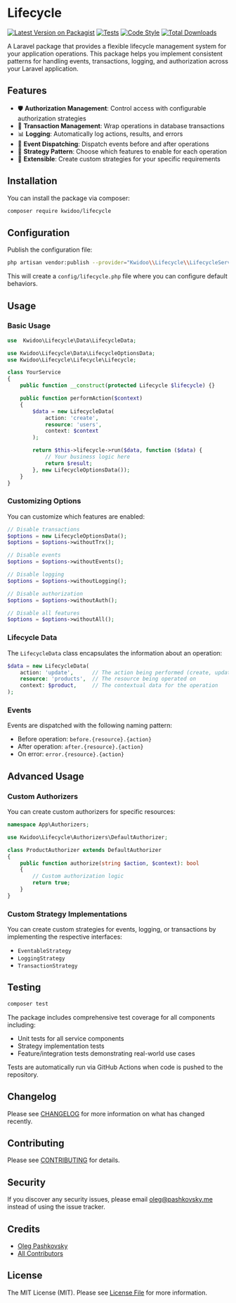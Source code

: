 # Lifecycle

[![Latest Version on Packagist](https://img.shields.io/packagist/v/kwidoo/lifecycle.svg?style=flat-square)](https://packagist.org/packages/kwidoo/lifecycle)
[![Tests](https://github.com/kwidoo/lifecycle/actions/workflows/tests.yml/badge.svg)](https://github.com/kwidoo/lifecycle/actions/workflows/tests.yml)
[![Code Style](https://github.com/kwidoo/lifecycle/actions/workflows/code-style.yml/badge.svg)](https://github.com/kwidoo/lifecycle/actions/workflows/code-style.yml)
[![Total Downloads](https://img.shields.io/packagist/dt/kwidoo/lifecycle.svg?style=flat-square)](https://packagist.org/packages/kwidoo/lifecycle)

A Laravel package that provides a flexible lifecycle management system for your application operations. This package helps you implement consistent patterns for handling events, transactions, logging, and authorization across your Laravel application.

## Features

- 🛡️ **Authorization Management**: Control access with configurable authorization strategies
- 🔄 **Transaction Management**: Wrap operations in database transactions
- 📊 **Logging**: Automatically log actions, results, and errors
- 📡 **Event Dispatching**: Dispatch events before and after operations
- 🧩 **Strategy Pattern**: Choose which features to enable for each operation
- 🔌 **Extensible**: Create custom strategies for your specific requirements

## Installation

You can install the package via composer:

```bash
composer require kwidoo/lifecycle
```

## Configuration

Publish the configuration file:

```bash
php artisan vendor:publish --provider="Kwidoo\\Lifecycle\\LifecycleServiceProvider"
```

This will create a `config/lifecycle.php` file where you can configure default behaviors.

## Usage

### Basic Usage

```php
use  Kwidoo\Lifecycle\Data\LifecycleData;

use Kwidoo\Lifecycle\Data\LifecycleOptionsData;
use Kwidoo\Lifecycle\Lifecycle\Lifecycle;

class YourService
{
    public function __construct(protected Lifecycle $lifecycle) {}

    public function performAction($context)
    {
        $data = new LifecycleData(
            action: 'create',
            resource: 'users',
            context: $context
        );

        return $this->lifecycle->run($data, function ($data) {
            // Your business logic here
            return $result;
        }, new LifecycleOptionsData());
    }
}
```

### Customizing Options

You can customize which features are enabled:

```php
// Disable transactions
$options = new LifecycleOptionsData();
$options = $options->withoutTrx();

// Disable events
$options = $options->withoutEvents();

// Disable logging
$options = $options->withoutLogging();

// Disable authorization
$options = $options->withoutAuth();

// Disable all features
$options = $options->withoutAll();
```

### Lifecycle Data

The `LifecycleData` class encapsulates the information about an operation:

```php
$data = new LifecycleData(
    action: 'update',      // The action being performed (create, update, delete, etc.)
    resource: 'products',  // The resource being operated on
    context: $product,     // The contextual data for the operation
);
```

### Events

Events are dispatched with the following naming pattern:

- Before operation: `before.{resource}.{action}`
- After operation: `after.{resource}.{action}`
- On error: `error.{resource}.{action}`

## Advanced Usage

### Custom Authorizers

You can create custom authorizers for specific resources:

```php
namespace App\Authorizers;

use Kwidoo\Lifecycle\Authorizers\DefaultAuthorizer;

class ProductAuthorizer extends DefaultAuthorizer
{
    public function authorize(string $action, $context): bool
    {
        // Custom authorization logic
        return true;
    }
}
```

### Custom Strategy Implementations

You can create custom strategies for events, logging, or transactions by implementing the respective interfaces:

- `EventableStrategy`
- `LoggingStrategy`
- `TransactionStrategy`

## Testing

```bash
composer test
```

The package includes comprehensive test coverage for all components including:

- Unit tests for all service components
- Strategy implementation tests
- Feature/integration tests demonstrating real-world use cases

Tests are automatically run via GitHub Actions when code is pushed to the repository.

## Changelog

Please see [CHANGELOG](CHANGELOG.md) for more information on what has changed recently.

## Contributing

Please see [CONTRIBUTING](CONTRIBUTING.md) for details.

## Security

If you discover any security issues, please email oleg@pashkovsky.me instead of using the issue tracker.

## Credits

- [Oleg Pashkovsky](https://github.com/kwidoo)
- [All Contributors](../../contributors)

## License

The MIT License (MIT). Please see [License File](LICENSE.md) for more information.
